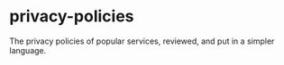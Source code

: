 # privacy-policies
The privacy policies of popular services, reviewed, and put in a simpler language.
